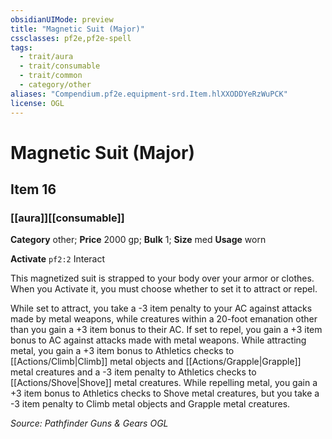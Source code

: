 ```yaml
---
obsidianUIMode: preview
title: "Magnetic Suit (Major)"
cssclasses: pf2e,pf2e-spell
tags:
  - trait/aura
  - trait/consumable
  - trait/common
  - category/other
aliases: "Compendium.pf2e.equipment-srd.Item.hlXXODDYeRzWuPCK"
license: OGL
---
```

# Magnetic Suit (Major)
## Item 16
### [[aura]][[consumable]]

**Category** other; 
**Price** 2000 gp; 
**Bulk** 1; **Size** med
**Usage** worn

**Activate** `pf2:2` Interact

This magnetized suit is strapped to your body over your armor or clothes. When you Activate it, you must choose whether to set it to attract or repel.

While set to attract, you take a -3 item penalty to your AC against attacks made by metal weapons, while creatures within a 20-foot emanation other than you gain a +3 item bonus to their AC. If set to repel, you gain a +3 item bonus to AC against attacks made with metal weapons. While attracting metal, you gain a +3 item bonus to Athletics checks to [[Actions/Climb|Climb]] metal objects and [[Actions/Grapple|Grapple]] metal creatures and a -3 item penalty to Athletics checks to [[Actions/Shove|Shove]] metal creatures. While repelling metal, you gain a +3 item bonus to Athletics checks to Shove metal creatures, but you take a -3 item penalty to Climb metal objects and Grapple metal creatures.

*Source: Pathfinder Guns & Gears*
*OGL*
